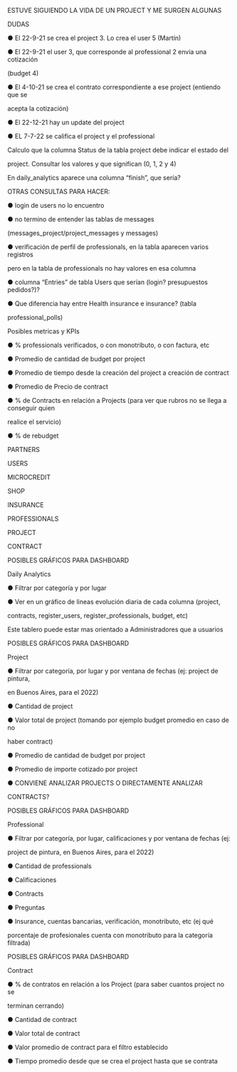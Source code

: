 ﻿<a name="br1"></a> 

ESTUVE SIGUIENDO LA VIDA DE UN PROJECT Y ME SURGEN ALGUNAS

DUDAS

● El 22-9-21 se crea el project 3. Lo crea el user 5 (Martín)

● El 22-9-21 el user 3, que corresponde al professional 2 envia una cotización

(budget 4)

● El 4-10-21 se crea el contrato correspondiente a ese project (entiendo que se

acepta la cotización)

● El 22-12-21 hay un update del project

● EL 7-7-22 se califica el project y el professional

Calculo que la columna Status de la tabla project debe indicar el estado del

project. Consultar los valores y que significan (0, 1, 2 y 4)

En daily\_analytics aparece una columna “finish”, que sería?



<a name="br2"></a> 

OTRAS CONSULTAS PARA HACER:

● login de users no lo encuentro

● no termino de entender las tablas de messages

(messages\_project/project\_messages y messages)

● verificación de perfil de professionals, en la tabla aparecen varios registros

pero en la tabla de professionals no hay valores en esa columna

● columna “Entries” de tabla Users que serían (login? presupuestos pedidos?)?

● Que diferencia hay entre Health insurance e insurance? (tabla

professional\_polls)



<a name="br3"></a> 

Posibles metricas y KPIs

● % professionals verificados, o con monotributo, o con factura, etc

● Promedio de cantidad de budget por project

● Promedio de tiempo desde la creación del project a creación de contract

● Promedio de Precio de contract

● % de Contracts en relación a Projects (para ver que rubros no se llega a conseguir quien

realice el servicio)

● % de rebudget



<a name="br4"></a> 

PARTNERS

USERS

MICROCREDIT

SHOP

INSURANCE

PROFESSIONALS

PROJECT

CONTRACT



<a name="br5"></a> 

POSIBLES GRÁFICOS PARA DASHBOARD

Daily Analytics

● Filtrar por categoría y por lugar

● Ver en un gráfico de lineas evolución diaria de cada columna (project,

contracts, register\_users, register\_professionals, budget, etc)

Este tablero puede estar mas orientado a Administradores que a usuarios



<a name="br6"></a> 

POSIBLES GRÁFICOS PARA DASHBOARD

Project

● Filtrar por categoría, por lugar y por ventana de fechas (ej: project de pintura,

en Buenos Aires, para el 2022)

● Cantidad de project

● Valor total de project (tomando por ejemplo budget promedio en caso de no

haber contract)

● Promedio de cantidad de budget por project

● Promedio de importe cotizado por project

● CONVIENE ANALIZAR PROJECTS O DIRECTAMENTE ANALIZAR

CONTRACTS?



<a name="br7"></a> 

POSIBLES GRÁFICOS PARA DASHBOARD

Professional

● Filtrar por categoría, por lugar, calificaciones y por ventana de fechas (ej:

project de pintura, en Buenos Aires, para el 2022)

● Cantidad de professionals

● Calificaciones

● Contracts

● Preguntas

● Insurance, cuentas bancarias, verificación, monotributo, etc (ej qué

porcentaje de profesionales cuenta con monotributo para la categoría filtrada)



<a name="br8"></a> 

POSIBLES GRÁFICOS PARA DASHBOARD

Contract

● % de contratos en relación a los Project (para saber cuantos project no se

terminan cerrando)

● Cantidad de contract

● Valor total de contract

● Valor promedio de contract para el filtro establecido

● Tiempo promedio desde que se crea el project hasta que se contrata

